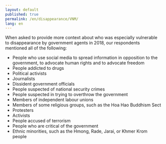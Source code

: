 ```yaml
---
layout: default
published: true
permalink: /en/disappearance/VNM/
lang: en
---
```


When asked to provide more context about who was especially vulnerable to disappearance by government agents in 2018, our respondents mentioned all of the following:
-	People who use social media to spread information in opposition to the government, to advocate human rights and to advocate freedom
-	People addicted to drugs
-	Political activists
-	Journalists
-	Dissident government officials
-	People suspected of national security crimes
-	People suspected in trying to overthrow the government
-	Members of independent labour unions
-	Members of some religious groups, such as the Hoa Hao Buddhism Sect
-	Protesters
-	Activists
-	People accused of terrorism
-	People who are critical of the government
-	Ethnic minorities, such as the Hmong, Rade, Jarai, or Khmer Krom people
